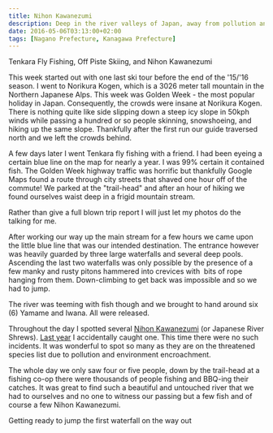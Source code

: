 ```yaml
---
title: Nihon Kawanezumi
description: Deep in the river valleys of Japan, away from pollution and too much interference by man, lives the endangered Nihon Kawanezumi or Japanese River Shrew...
date: 2016-05-06T03:13:00+02:00
tags: [Nagano Prefecture, Kanagawa Prefecture]
---
```

<div class="text-lg mt-2">
<p class="mb-2 mt-2 font-semibold">Tenkara Fly Fishing, Off Piste Skiing, and Nihon Kawanezumi</p>

<p class="mt-2 mb-2">This week started out with one last ski tour before the end of the '15/'16 season. I went to Norikura Kogen, which is a 3026 meter tall mountain in the Northern Japanese Alps. This week was Golden Week - the most popular holiday in Japan. Consequently, the crowds were insane at Norikura Kogen. There is nothing quite like side slipping down a steep icy slope in 50kph winds while passing a hundred or so people skinning, snowshoeing, and hiking up the same slope. Thankfully after the first run our guide traversed north and we left the crowds behind.</p>



<p class="mt-2 mb-2">A few days later I went Tenkara fly fishing with a friend. I had been eyeing a certain blue line on the map for nearly a year. I was 99% certain it contained fish. The Golden Week highway traffic was horrific but thankfully Google Maps found a route through city streets that shaved one hour off of the commute! We parked at the "trail-head" and after an hour of hiking we found ourselves waist deep in a frigid mountain stream.</p>



<p class="mt-2 mb-2">Rather than give a full blown trip report I will just let my photos do the talking for me.</p>



<p class="mt-2 mb-2">After working our way up the main stream for a few hours we came upon the little blue line that was our intended destination. The entrance however was heavily guarded by three large waterfalls and several deep pools. Ascending the last two waterfalls was only possible by the presence of a few manky and rusty pitons hammered into crevices with  bits of rope hanging from them. Down-climbing to get back was impossible and so we had to jump.</p>



<p class="mt-2 mb-2">The river was teeming with fish though and we brought to hand around six (6) Yamame and Iwana. All were released.</p>



<p class="mt-2 mb-2">Throughout the day I spotted several <a href="https://www.japantimes.co.jp/life/2004/03/11/environment/river-shrew/#.Vy0YiRV97sk" target="_blank" rel="noopener noreferrer" class="text-red-500 hover:bg-red-500 hover:text-white">Nihon Kawanezumi</a> (or Japanese River Shrews). <a href="https://www.fallfishtenkara.com/mizusawa-river-tokyo/" target="_blank" rel="noopener noreferrer" class="text-red-500 hover:bg-red-500 hover:text-white">Last year</a> I accidentally caught one. This time there were no such incidents. It was wonderful to spot so many as they are on the threatened species list due to pollution and environment encroachment.</p>

<p class="mt-2 mb-2">The whole day we only saw four or five people, down by the trail-head at a fishing co-op there were thousands of people fishing and BBQ-ing their catches. It was great to find such a beautiful and untouched river that we had to ourselves and no one to witness our passing but a few fish and of course a few Nihon Kawanezumi.</p>

<p class="mt-2 mb-2">Getting ready to jump the first waterfall on the way out</p>

<img class="w-8/12 rounded-lg shadow-lg mx-auto" src="" alt="" />
</div>